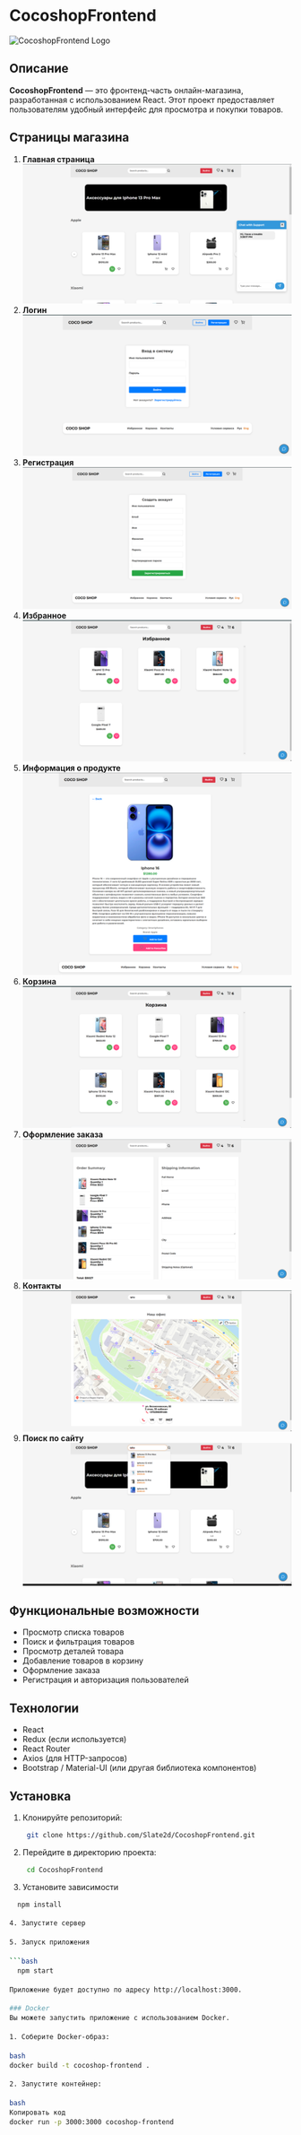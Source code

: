 # CocoshopFrontend

![CocoshopFrontend Logo](path_to_your_logo_image)

## Описание

**CocoshopFrontend** — это фронтенд-часть онлайн-магазина, разработанная с использованием React. Этот проект предоставляет пользователям удобный интерфейс для просмотра и покупки товаров.

## Страницы магазина

1. **Главная страница**
![Главная страница](https://github.com/Nikolay-Bezmen/CocoJamboShop/blob/main/cocoshop/assets/Screenshot%202024-12-23%20153824.png)
2. **Логин**
![Логин](https://github.com/Nikolay-Bezmen/CocoJamboShop/blob/main/cocoshop/assets/Screenshot%202024-12-23%20153705.png)
3. **Регистрация**
![Регистрация](https://github.com/Nikolay-Bezmen/CocoJamboShop/blob/main/cocoshop/assets/Screenshot%202024-12-23%20153731.png)
4. **Избранное**
 ![Избранное](https://github.com/Nikolay-Bezmen/CocoJamboShop/blob/main/cocoshop/assets/Screenshot%202024-12-23%20153836.png)
 4. **Информация о продукте**
 ![Информация о продукте](https://github.com/Nikolay-Bezmen/CocoJamboShop/blob/main/cocoshop/assets/image.png)
5. **Корзина**
 ![Корзина](https://github.com/Nikolay-Bezmen/CocoJamboShop/blob/main/cocoshop/assets/Screenshot%202024-12-23%20153848.png)
6. **Оформление заказа**
 ![Оформление закакза](https://github.com/Nikolay-Bezmen/CocoJamboShop/blob/main/cocoshop/assets/Screenshot%202024-12-23%20153924.png)
7.  **Контакты**
![Контакты](https://github.com/Nikolay-Bezmen/CocoJamboShop/blob/main/cocoshop/assets/Screenshot%202024-12-23%20154017.png)
8. **Поиск по сайту**
 ![Поиск по сайту](https://github.com/Nikolay-Bezmen/CocoJamboShop/blob/main/cocoshop/assets/Screenshot%202024-12-23%20153955.png)




## Функциональные возможности

- Просмотр списка товаров
- Поиск и фильтрация товаров
- Просмотр деталей товара
- Добавление товаров в корзину
- Оформление заказа
- Регистрация и авторизация пользователей

## Технологии

- React
- Redux (если используется)
- React Router
- Axios (для HTTP-запросов)
- Bootstrap / Material-UI (или другая библиотека компонентов)

## Установка

1. Клонируйте репозиторий:

   ```bash
    git clone https://github.com/Slate2d/CocoshopFrontend.git

2. Перейдите в директорию проекта:

   ```bash
    cd CocoshopFrontend

3. Установите зависимости

  ```bash
    npm install

4. Запустите сервер

5. Запуск приложения

  ```bash
    npm start

Приложение будет доступно по адресу http://localhost:3000.

### Docker
Вы можете запустить приложение с использованием Docker.

1. Соберите Docker-образ:

bash
docker build -t cocoshop-frontend .

2. Запустите контейнер:

bash
Копировать код
docker run -p 3000:3000 cocoshop-frontend